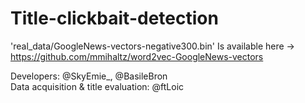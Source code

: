 # Title-clickbait-detection

'real_data/GoogleNews-vectors-negative300.bin' Is available here -> https://github.com/mmihaltz/word2vec-GoogleNews-vectors

Developers: @SkyEmie_, @BasileBron  
Data acquisition & title evaluation: @ftLoic
